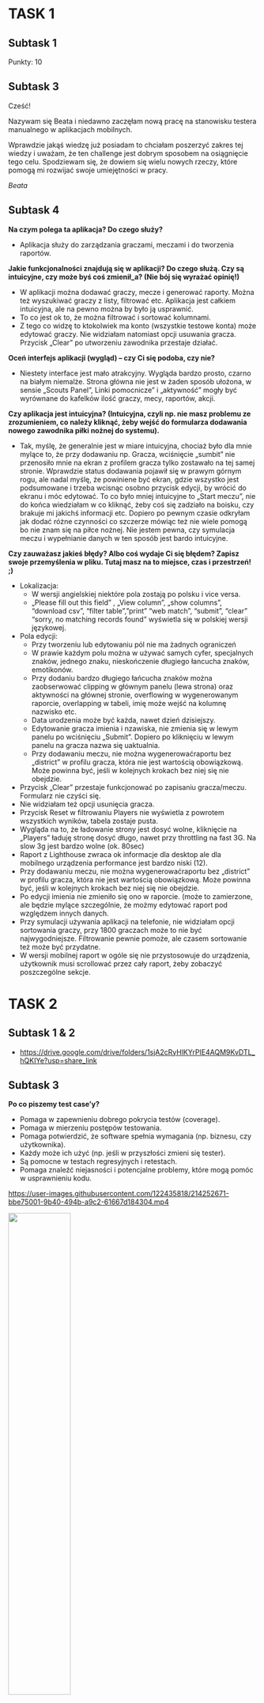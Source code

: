# TASK 1
## Subtask 1
Punkty: 10
## Subtask 3
Cześć!

Nazywam się Beata i niedawno zaczęłam nową pracę na stanowisku testera manualnego w aplikacjach mobilnych.

Wprawdzie jakąś wiedzę już posiadam to chciałam poszerzyć zakres tej wiedzy i uważam, że ten challenge jest dobrym sposobem na osiągnięcie tego celu.
Spodziewam się, że dowiem się wielu nowych rzeczy, które pomogą mi rozwijać swoje umiejętności w pracy.

*Beata*


## Subtask 4
**Na czym polega ta aplikacja? Do czego służy?**
* Aplikacja służy do zarządzania graczami, meczami i do tworzenia raportów.


**Jakie funkcjonalności znajdują się w aplikacji? Do czego służą. Czy są intuicyjne, czy może byś coś zmienił_a? (Nie bój się wyrażać opinię!)**
* W aplikacji można dodawać graczy, mecze i generować raporty. Można też wyszukiwać graczy z listy, filtrować etc. Aplikacja jest całkiem intuicyjna, ale na pewno można by było ją usprawnić.
* To co jest ok to, że można filtrować i sortować kolumnami. 
* Z tego co widzę to ktokolwiek ma konto (wszystkie testowe konta) może edytować graczy. Nie widziałam natomiast opcji usuwania gracza. Przycisk „Clear” po utworzeniu zawodnika przestaje działać. 


**Oceń interfejs aplikacji (wygląd) – czy Ci się podoba, czy nie?**
* Niestety interface jest mało atrakcyjny. Wygląda bardzo prosto, czarno na białym niemalże. Strona główna nie jest w żaden sposób ułożona, w sensie „Scouts Panel”, Linki pomocnicze” i „aktywność” mogły być wyrównane do kafelków ilość graczy, mecy, raportów, akcji.


**Czy aplikacja jest intuicyjna? (Intuicyjna, czyli np. nie masz problemu ze zrozumieniem, co należy kliknąć, żeby wejść do formularza dodawania nowego zawodnika piłki nożnej do systemu).**
* Tak, myślę, że generalnie jest w miare intuicyjna, chociaż było dla mnie mylące to, że przy dodawaniu np. Gracza, wciśnięcie „sumbit” nie przenosiło mnie na ekran z profilem gracza tylko zostawało na tej samej stronie. Wprawdzie status dodawania pojawił się w prawym górnym rogu, ale nadal myślę, że powiniene być ekran, gdzie wszystko jest podsumowane i trzeba wcisnąc osobno przycisk edycji, by wrócić do ekranu i móc edytować.
To co było mniej intuicyjne to „Start meczu”, nie do końca wiedziałam w co kliknąć, żeby coś się zadziało na boisku, czy brakuje mi jakichś informacji etc. Dopiero po pewnym czasie odkryłam jak dodać różne czynności co szczerze mówiąc też nie wiele pomogą bo nie znam się na piłce nożnej. 
Nie jestem pewna, czy symulacja meczu i wypełnianie danych w ten sposób jest bardo intuicyjne. 


**Czy zauważasz jakieś błędy? Albo coś wydaje Ci się błędem? Zapisz swoje przemyślenia w pliku. Tutaj masz na to miejsce, czas i przestrzeń! ;)**
* Lokalizacja:
  * W wersji angielskiej niektóre pola zostają po polsku i vice versa.
  * „Please fill out this field” , „View column”, „show columns”, “download csv”, “filter table”,”print” “web match”, “submit”, “clear” “sorry, no matching records found” wyświetla się w polskiej wersji językowej.
* Pola edycji:
  * Przy tworzeniu lub edytowaniu pól nie ma żadnych ograniczeń
  * W prawie każdym polu można w używać samych cyfer, specjalnych znaków, jednego znaku, nieskończenie długiego łancucha znaków, emotikonów.  
  * Przy dodaniu bardzo długiego łańcucha znaków można zaobserwować clipping w głównym panelu (lewa strona) oraz aktywności na głównej stronie, overflowing w wygenerowanym raporcie, overlapping w tabeli, imię może wejść na kolumnę nazwisko etc.
  * Data urodzenia może być każda, nawet dzień dzisiejszy.
  * Edytowanie gracza imienia i nzawiska, nie zmienia się w lewym panelu po wciśnięciu „Submit”. Dopiero po kliknięciu w lewym panelu na gracza nazwa się uaktualnia.
  * Przy dodawaniu meczu, nie można wygenerowaćraportu bez „district” w profilu gracza, która nie jest wartością obowiązkową. Może powinna być, jeśli w kolejnych krokach bez niej się nie obejdzie.
* Przycisk „Clear” przestaje funkcjonować po zapisaniu gracza/meczu. Formularz nie czyści się.
* Nie widziałam też opcji usunięcia gracza.
* Przycisk Reset w filtrowaniu Players nie wyświetla z powrotem wszystkich wyników, tabela zostaje pusta.
* Wygląda na to, że ładowanie strony jest dosyć wolne, kliknięcie na „Players” ładuję stronę dosyć długo, nawet przy throttling na fast 3G. Na slow 3g jest bardzo wolne (ok. 80sec) 
* Raport z Lighthouse zwraca ok informacje dla desktop ale dla mobilnego urządzenia performance jest bardzo niski (12).
* Przy dodawaniu meczu, nie można wygenerowaćraportu bez „district” w profilu gracza, która nie jest wartością obowiązkową. Może powinna być, jeśli w kolejnych krokach bez niej się nie obejdzie.
* Po edycji imienia nie zmieniło się ono w raporcie. (może to zamierzone, ale będzie mylące szczególnie, że możmy edytować raport pod względzem innych danych.
* Przy symulacji używania aplikacji na telefonie, nie widziałam opcji sortowania graczy, przy 1800 graczach może to nie być najwygodniejsze. Filtrowanie pewnie pomoże, ale czasem sortowanie też może być przydatne.
* W wersji mobilnej raport w ogóle się nie przystosowuje do urządzenia, użytkownik musi scrollować przez cały raport, żeby zobaczyć poszczególne sekcje.



# TASK 2


## Subtask 1 & 2
* https://drive.google.com/drive/folders/1sjA2cRyHlKYrPIE4AQM9KvDTL_hQKIYe?usp=share_link


## Subtask 3
**Po co piszemy test case’y?**
* Pomaga w zapewnieniu dobrego pokrycia testów (coverage).
* Pomaga w mierzeniu postępów testowania.
* Pomaga potwierdzić, że software spełnia wymagania (np. biznesu, czy użytkownika).
* Każdy może ich użyć (np. jeśli w przyszłości zmieni się tester).
* Są pomocne w testach regresyjnych i retestach.
* Pomaga znaleźć niejasności i potencjalne problemy, które mogą pomóc w usprawnieniu kodu.


https://user-images.githubusercontent.com/122435818/214252671-bbe75001-9b40-494b-a9c2-61667d184304.mp4


[<img src="https://images.template.net/wp-content/uploads/2016/04/27133811/Youtube-Thumbnail1.jpg" width="50%">](https://youtu.be/OO3FANjwKHY "A komu to potrzebne?")



# TASK 3
https://drive.google.com/drive/folders/1WwsZ9x_z9TrZRcxVIKABR9hDqLPPrOdr?usp=share_link


# TASK 4
## Subtask 1 & 2
https://drive.google.com/drive/folders/1XBilWNgHLWhiAj9lDJyn97cPkUikKxyV?usp=share_link

## Subtask 3

**Do czego służy ta aplikacja? Jaki jest cel tej aplikacji?**
* Aplikacja służy do wyszukiwania ofert, kupowania i sprzedawania rzeczy, usług, etc. Aplikacja ma na celu ułatwienie korzystania z portalu olx.pl na telefonach komórkowych.


**Kto ma być użytkownikiem końcowym aplikacji?**
* Użytkownicy portalu olx.pl, wszyscu, którzy chcą coś sprzedać, kupić, a nawet znaleźć ofertę pracy.


**Czy według Ciebie aplikacja jest user friendly? (Przyjazna dla użytkownika- np. wchodzisz do aplikacji i szybko łapiesz do czego służą przyciski. Poczytaj na ten temat w internecie- co to znaczy, że aplikacja jest przyjazna dla użytkownika)**
* Na pewno dałoby się udoskonalić te aplikację, ale wydaję mi się, że jest w miare przyjazna użytkownikowi. Przynajmniej na pierwszy rzut oka. Nawigacja jest intuicyjna, łatwo się zorientować w ofertach i kategoriach, jak obserwować. Interfejs jest prosty. Na pozwolenie, aplikacja może wysyłać notyfikacje.Ikony kategorii wyglądaja czytelnie i przyspieszają wyszukianie.


**Jak byś usprawnił aplikację? Co byś w niej poprawił. Czy masz jakiś pomysł na dodatkową funkcjonalność? (Żeby nie było: nie jest to aplikacja przy której pracuję, takie pytania pojawiają się na rozmowach rekrutacyjnych dlatego dobrze jest to przećwiczyć :D )**
* Nie jestem pewna czy wiele bym usprawniła w aplikacji. To co na pewno bym zmieniła (ale to w każdej aplikacji) to reklamy, które się pojawiają pomiedzy wyszukiwaniem i opisem ofert. Wiem, że to pewnie nie możliwe, ale ogólnie reklamy w aplikacjach są frustrujące.
* Osobiście też lubię jak aplikacje są wielojęzykowe, a chociaż w języku angielskim, a nie tylko po polsku. Uważam, że w Polsce mieszka wielu obcokrajowców, którzy nie znają polskiego i fajnie by było jakby też mogli korzystać z aplikacji przynajmniej po angielksu.


**Jakie dostrzegasz różnice pomiędzy testowaniem aplikacji internetowej, a natywnej?**
* Testowanie aplikacji internetowej polega na testowaniu jak strona/aplikacja wyświetla się w przeglądarce. Zakładam, że do używania aplikacji internetowej wymagane jest stałe połączenie z internetem, dla aplikacji natywnej zazwyczaj nie jest to potrzebne do wszystkiego. (zależy od aplikacji)
* Testowanie aplikacji natywnej skupia się na testowaniu jak aplikacja działa i wygląda na różnych urządzeniach i ekranach. Dla aplikacji internetowej skupiamy się zazwyczaj bardziej na kompatybilności na wielu przeglądarkach.
* Testowanie aplikacji internetowej nie wymaga testów takich jak usability, performance, czy testowania battery drainage, storage.

**Subtask 4

https://dare-it-2023-man-test.atlassian.net/jira/software/projects/CPP2/boards/1

* Bug template
![Bug template](https://user-images.githubusercontent.com/122435818/217286582-ccf7d2c3-34a5-4ba6-ac02-e5a5df4e4c70.jpg)

* Start of the Sprint
*![Start of sprint](https://user-images.githubusercontent.com/122435818/217287251-e46dc928-5eca-4d71-b40b-b6a2f67bc87d.jpg)


# TASK 4

## Subtask 2

![Task5_subtask2](https://user-images.githubusercontent.com/122435818/218429346-6b3be633-8caf-4f85-a37e-dab09d9de0db.jpg)



## Subtask 3
1. **Wyświetl tabelę actors w kolejności alfabetycznej sortując po kolumnie surname.**

SELECT * FROM actors ORDER BY surname ASC;

![Task5_subtask3_pyt1_!](https://user-images.githubusercontent.com/122435818/218433330-faf2aeef-c2ed-47f5-8794-f44b18e83986.jpg)


2. **Wyświetl film, który powstał w 2019 roku.**

SELECT * FROM movies WHERE movies.year_of_production=2019;

![Task5_subtask3_pyt2](https://user-images.githubusercontent.com/122435818/218434471-ddfb278b-39c5-4e0a-abf7-de03c0bf7c2e.jpg)


3. **Wyświetl wszystkie filmy, które powstały między 1900, a 1999 rokiem.**

SELECT * FROM movies WHERE movies.year_of_production BETWEEN 1990 AND 1999;

SELECT * FROM movies WHERE movies.year_of_production >=1990 AND movies.year_of_production<=1999;

![Task5_subtask3_pyt3](https://user-images.githubusercontent.com/122435818/218435264-655383f1-478d-4143-9912-5eb74adbecdb.jpg)


4. **Wyświetl JEDYNIE tytuł i cenę filmów, które kosztują poniżej 7$**

SELECT title, price FROM movies WHERE price<=7;

![Task5_subtask3_pyt4](https://user-images.githubusercontent.com/122435818/218436358-126e2b4f-d4b5-4b8e-9f65-45e95190caf7.jpg)


5. **Użyj operatora logicznego AND, aby wyświetlić aktorów o actor_id pomiędzy 4-7 (4 i 7 powinny się wyświetlać). NIE UŻYWAJ operatora BETWEEN.**

SELECT * FROM actors WHERE actor_id >=4 AND actor_id<=7;

![Task5_subtask3_pyt5](https://user-images.githubusercontent.com/122435818/218436864-68e58734-5802-4a5c-8a58-60067c431cf5.jpg)


6. **Wyświetl klientów o id 2,4,6 wykorzystaj do tego warunek logiczny.**

SELECT * FROM customers WHERE customers.customer_id=2 OR customers.customer_id=4 OR customers.customer_id=6;

![Task5_subtask3_pyt6](https://user-images.githubusercontent.com/122435818/218438474-c1891c15-e82c-4f79-8912-79fc726c502b.jpg)


7. **Wyświetl klientów o id 1,3,5 wykorzystaj do tego operator IN.**

SELECT * FROM customers WHERE customers.customer_id IN (1,3,5);

![Task5_subtask3_pyt7](https://user-images.githubusercontent.com/122435818/218439108-8ac4ad72-bd51-4962-8b41-5f4d6fd7004b.jpg)


8. **Wyświetl dane wszystkich osób z tabeli ‘actors’, których imię zaczyna się od ciągu “An”.**

SELECT * FROM actors WHERE actors.name NOT LIKE 'An%';

![Task5_subtask3_pyt8](https://user-images.githubusercontent.com/122435818/218439696-e77ffc50-bb88-4301-aad0-59213403865d.jpg)


9. **Wyświetl dane klienta, który nie ma podanego adresu email.**

SELECT * FROM customers WHERE email IS NULL;

![Task5_subtask3_pyt9](https://user-images.githubusercontent.com/122435818/218439990-5ddd1f33-82d1-43a1-8fbf-061dc5db3ec3.jpg)


10. **Wyświetl wszystkie filmy, których cena wynosi powyżej 9$ oraz ich ID mieści się pomiędzy 2 i 8 movie_id.**

SELECT * FROM movies WHERE movies.price>=9 AND movies.movie_id BETWEEN 2 AND 8;

![Task5_subtask3_pyt10](https://user-images.githubusercontent.com/122435818/218440585-e2cd02d5-c26c-452d-9737-e2d69eb886d0.jpg)


